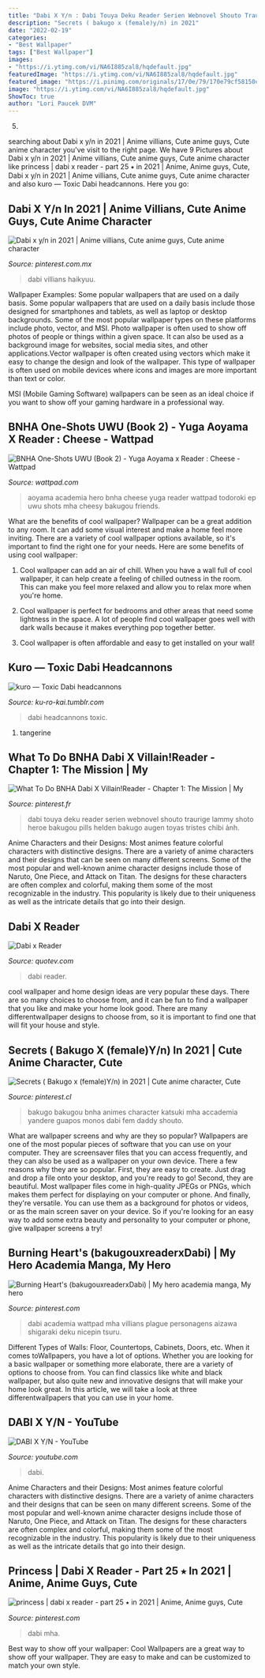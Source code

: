 ```yaml
---
title: "Dabi X Y/n : Dabi Touya Deku Reader Serien Webnovel Shouto Traurige Lammy Shoto Heroe Bakugou Pills Helden Bakugo Augen Toyas Tristes Chibi ảnh"
description: "Secrets ( bakugo x (female)y/n) in 2021"
date: "2022-02-19"
categories:
- "Best Wallpaper"
tags: ["Best Wallpaper"]
images:
- "https://i.ytimg.com/vi/NA6I885zal8/hqdefault.jpg"
featuredImage: "https://i.ytimg.com/vi/NA6I885zal8/hqdefault.jpg"
featured_image: "https://i.pinimg.com/originals/17/0e/79/170e79cf58150c5d58f4ff58ad8d0d56.jpg"
image: "https://i.ytimg.com/vi/NA6I885zal8/hqdefault.jpg"
ShowToc: true
author: "Lori Paucek DVM"
---
```



5.

	

		
searching about Dabi x y/n in 2021 | Anime villians, Cute anime guys, Cute anime character you've visit to the right page. We have 9 Pictures about Dabi x y/n in 2021 | Anime villians, Cute anime guys, Cute anime character like princess | dabi x reader - part 25 ⭑ in 2021 | Anime, Anime guys, Cute, Dabi x y/n in 2021 | Anime villians, Cute anime guys, Cute anime character and also kuro — Toxic Dabi headcannons. Here you go:
		
    
## Dabi X Y/n In 2021 | Anime Villians, Cute Anime Guys, Cute Anime Character

<img loading=lazy src="https://i.pinimg.com/736x/7c/f5/9e/7cf59e6ee67c9262fec79b50bad4ff9a.jpg" onerror="this.onerror=null;this.src='https://tse4.mm.bing.net/th?id=OIP.jvZrOgoh1v3ThjyNkpJrRQHaK4&amp;pid=15.1';" alt="Dabi x y/n in 2021 | Anime villians, Cute anime guys, Cute anime character">

_Source: pinterest.com.mx_

>dabi villians haikyuu. 

	

Wallpaper Examples: Some popular wallpapers that are used on a daily basis.
Some popular wallpapers that are used on a daily basis include those designed for smartphones and tablets, as well as laptop or desktop backgrounds. Some of the most popular wallpaper types on these platforms include photo, vector, and MSI. 
Photo wallpaper is often used to show off photos of people or things within a given space. It can also be used as a background image for websites, social media sites, and other applications.Vector wallpaper is often created using vectors which make it easy to change the design and look of the wallpaper. This type of wallpaper is often used on mobile devices where icons and images are more important than text or color. 

MSI (Mobile Gaming Software) wallpapers can be seen as an ideal choice if you want to show off your gaming hardware in a professional way.

    
## BNHA One-Shots UWU (Book 2) - Yuga Aoyama X Reader : Cheese - Wattpad

<img loading=lazy src="https://d.wattpad.com/story_parts/887421415/images/161002a559e05227506997785162.jpg" onerror="this.onerror=null;this.src='https://tse4.mm.bing.net/th?id=OIP.Mjt2KLXgYOne-UrNtWlWHQHaD3&amp;pid=15.1';" alt="BNHA One-Shots UWU (Book 2) - Yuga Aoyama x Reader : Cheese - Wattpad">

_Source: wattpad.com_

>aoyama academia hero bnha cheese yuga reader wattpad todoroki ep uwu shots mha cheesy bakugou friends. 

	

What are the benefits of cool wallpaper?
Wallpaper can be a great addition to any room. It can add some visual interest and make a home feel more inviting. There are a variety of cool wallpaper options available, so it's important to find the right one for your needs. Here are some benefits of using cool wallpaper: 
1. Cool wallpaper can add an air of chill. When you have a wall full of cool wallpaper, it can help create a feeling of chilled outness in the room. This can make you feel more relaxed and allow you to relax more when you're home. 

2. Cool wallpaper is perfect for bedrooms and other areas that need some lightness in the space. A lot of people find cool wallpaper goes well with dark walls because it makes everything pop together better. 

3. Cool wallpaper is often affordable and easy to get installed on your wall!

    
## Kuro — Toxic Dabi Headcannons

<img loading=lazy src="https://64.media.tumblr.com/288c193746e0de16dc62a25fad04e2ab/0c4c922c9bf4eee1-db/s1280x1920/77f510f47fc2eebc6c14b94a356c4b53a8cfc259.jpg" onerror="this.onerror=null;this.src='https://tse1.mm.bing.net/th?id=OIP.sCOyfPl1L-zetpYSdagi5wHaHa&amp;pid=15.1';" alt="kuro — Toxic Dabi headcannons">

_Source: ku-ro-kai.tumblr.com_

>dabi headcannons toxic. 

	

1. tangerine 

    
## What To Do BNHA Dabi X Villain!Reader - Chapter 1: The Mission | My

<img loading=lazy src="https://i.pinimg.com/736x/b8/f6/9d/b8f69de8368e5a82aafaa0c14702a193.jpg" onerror="this.onerror=null;this.src='https://tse3.mm.bing.net/th?id=OIP.UBmaDhHTy8AENWpUF4TbnQHaJM&amp;pid=15.1';" alt="What To Do BNHA Dabi X Villain!Reader - Chapter 1: The Mission | My">

_Source: pinterest.fr_

>dabi touya deku reader serien webnovel shouto traurige lammy shoto heroe bakugou pills helden bakugo augen toyas tristes chibi ảnh. 

	

Anime Characters and their Designs: Most animes feature colorful characters with distinctive designs.
There are a variety of anime characters and their designs that can be seen on many different screens. Some of the most popular and well-known anime character designs include those of Naruto, One Piece, and Attack on Titan. The designs for these characters are often complex and colorful, making them some of the most recognizable in the industry. This popularity is likely due to their uniqueness as well as the intricate details that go into their design.

    
## Dabi X Reader

<img loading=lazy src="https://i.quotev.com/hluulbipotza.jpg" onerror="this.onerror=null;this.src='https://tse3.mm.bing.net/th?id=OIP.pcrrVfRa_2UzfJNkzh1XoQAAAA&amp;pid=15.1';" alt="Dabi x Reader">

_Source: quotev.com_

>dabi reader. 

	

cool wallpaper and home design ideas are very popular these days. There are so many choices to choose from, and it can be fun to find a wallpaper that you like and make your home look good. There are many differentwallpaper designs to choose from, so it is important to find one that will fit your house and style.

    
## Secrets ( Bakugo X (female)Y/n) In 2021 | Cute Anime Character, Cute

<img loading=lazy src="https://i.pinimg.com/736x/60/43/c9/6043c98d2f863a3d319075d94d90e3cc.jpg" onerror="this.onerror=null;this.src='https://tse1.mm.bing.net/th?id=OIP.162JkET7uvXvL3Y0_0d03AAAAA&amp;pid=15.1';" alt="Secrets ( Bakugo x (female)Y/n) in 2021 | Cute anime character, Cute">

_Source: pinterest.cl_

>bakugo bakugou bnha animes character katsuki mha accademia yandere guapos monos dabi fem daddy shouto. 

	

What are wallpaper screens and why are they so popular?
Wallpapers are one of the most popular pieces of software that you can use on your computer. They are screensaver files that you can access frequently, and they can also be used as a wallpaper on your own device. There a few reasons why they are so popular. First, they are easy to create. Just drag and drop a file onto your desktop, and you're ready to go! Second, they are beautiful. Most wallpaper files come in high-quality JPEGs or PNGs, which makes them perfect for displaying on your computer or phone. And finally, they're versatile. You can use them as a background for photos or videos, or as the main screen saver on your device. So if you're looking for an easy way to add some extra beauty and personality to your computer or phone, give wallpaper screens a try!

    
## Burning Heart&#039;s (bakugouxreaderxDabi) | My Hero Academia Manga, My Hero

<img loading=lazy src="https://i.pinimg.com/originals/69/0e/81/690e810b02412dbfe5ebb929c48ed444.jpg" onerror="this.onerror=null;this.src='https://tse4.mm.bing.net/th?id=OIP.BnLhi1uwvhf4jgtv0FGQ3gHaKk&amp;pid=15.1';" alt="Burning Heart&#039;s (bakugouxreaderxDabi) | My hero academia manga, My hero">

_Source: pinterest.com_

>dabi academia wattpad mha villians plague personagens aizawa shigaraki deku nicepin tsuru. 

	

Different Types of Walls: Floor, Countertops, Cabinets, Doors, etc.
When it comes toWallpapers, you have a lot of options. Whether you are looking for a basic wallpaper or something more elaborate, there are a variety of options to choose from. You can find classics like white and black wallpaper, but also quite new and innovative designs that will make your home look great. In this article, we will take a look at three differentwallpapers that you can use in your home.

    
## DABI X Y/N - YouTube

<img loading=lazy src="https://i.ytimg.com/vi/NA6I885zal8/hqdefault.jpg" onerror="this.onerror=null;this.src='https://tse2.mm.bing.net/th?id=OIP.qOPsdfi2E1VmO0jUdZctNQHaFj&amp;pid=15.1';" alt="DABI X Y/N - YouTube">

_Source: youtube.com_

>dabi. 

	

Anime Characters and their Designs: Most animes feature colorful characters with distinctive designs.
There are a variety of anime characters and their designs that can be seen on many different screens. Some of the most popular and well-known anime character designs include those of Naruto, One Piece, and Attack on Titan. The designs for these characters are often complex and colorful, making them some of the most recognizable in the industry. This popularity is likely due to their uniqueness as well as the intricate details that go into their design.

    
## Princess | Dabi X Reader - Part 25 ⭑ In 2021 | Anime, Anime Guys, Cute

<img loading=lazy src="https://i.pinimg.com/originals/17/0e/79/170e79cf58150c5d58f4ff58ad8d0d56.jpg" onerror="this.onerror=null;this.src='https://tse2.mm.bing.net/th?id=OIP.vlQBOP2a5ZdA6rPGMv-bLwHaH6&amp;pid=15.1';" alt="princess | dabi x reader - part 25 ⭑ in 2021 | Anime, Anime guys, Cute">

_Source: pinterest.com_

>dabi mha. 

	

Best way to show off your wallpaper:
Cool Wallpapers are a great way to show off your wallpaper. They are easy to make and can be customized to match your own style.

